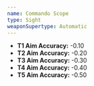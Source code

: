 ```yaml
---
name: Commando Scope
type: Sight
weaponSupertype: Automatic
---
```


- **T1 Aim Accuracy:** -0.10
- **T2 Aim Accuracy:** -0.20
- **T3 Aim Accuracy:** -0.30
- **T4 Aim Accuracy:** -0.40
- **T5 Aim Accuracy:** -0.50
